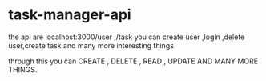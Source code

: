# task-manager-api
the api are localhost:3000/user ,/task you can create user ,login ,delete user,create task and many more interesting things

through this you can CREATE , DELETE , READ , UPDATE AND MANY MORE THINGS.

